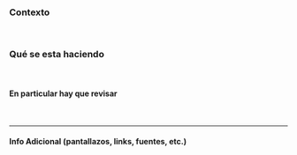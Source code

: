 ### Contexto
​
### Qué se esta haciendo
​
#### En particular hay que revisar
​

-----------
#### Info Adicional (pantallazos, links, fuentes, etc.)
